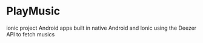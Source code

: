 # PlayMusic
ionic project
Android apps built in native Android and Ionic using the Deezer API to fetch musics

